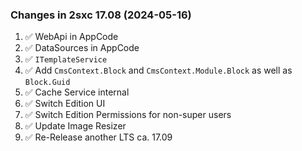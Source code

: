 ### Changes in 2sxc 17.08 (2024-05-16)

1. ✅ WebApi in AppCode
1. ✅ DataSources in AppCode
1. ✅ `ITemplateService`
1. ✅ Add `CmsContext.Block` and `CmsContext.Module.Block` as well as `Block.Guid`
1. ✅ Cache Service internal
1. ✅ Switch Edition UI
1. ✅ Switch Edition Permissions for non-super users
1. ✅ Update Image Resizer
1. ✅ Re-Release another LTS ca. 17.09

